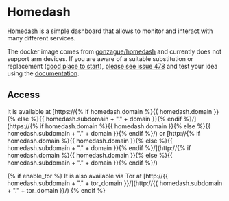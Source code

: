 # Homedash

[Homedash](https://lamarios.github.io/Homedash2/) is a simple dashboard that allows to monitor and interact with many different services.

The docker image comes from [gonzague/homedash](https://hub.docker.com/r/gonzague/homedash) 
and currently does not support arm devices. 
If you are aware of a suitable substitution or replacement ([good place to start](https://hub.docker.com/search?q=homedash&type=image&architecture=arm%2Carm64)),
 [please see issue 478](https://gitlab.com/NickBusey/HomelabOS/-/issues/478) 
and test your idea using the [documentation](https://homelabos.com/docs/development/adding_services/).

## Access

It is available at [https://{% if homedash.domain %}{{ homedash.domain }}{% else %}{{ homedash.subdomain + "." + domain }}{% endif %}/](https://{% if homedash.domain %}{{ homedash.domain }}{% else %}{{ homedash.subdomain + "." + domain }}{% endif %}/) or [http://{% if homedash.domain %}{{ homedash.domain }}{% else %}{{ homedash.subdomain + "." + domain }}{% endif %}/](http://{% if homedash.domain %}{{ homedash.domain }}{% else %}{{ homedash.subdomain + "." + domain }}{% endif %}/)

{% if enable_tor %}
It is also available via Tor at [http://{{ homedash.subdomain + "." + tor_domain }}/](http://{{ homedash.subdomain + "." + tor_domain }}/)
{% endif %}
